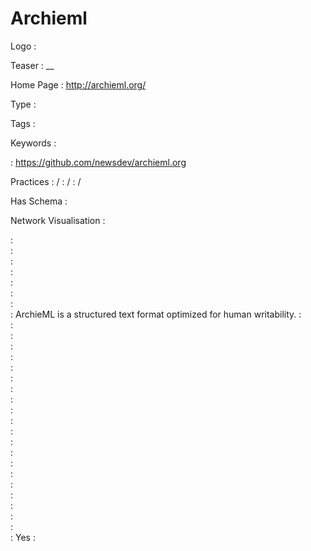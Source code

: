 # Archieml

Logo
:   ![]()

Teaser
:   __

Home Page
:   http://archieml.org/

Type
:   

Tags
:   

Keywords
:   

:   https://github.com/newsdev/archieml.org

Practices
:    / 
:    / 
:    / 

Has Schema
:   

Network Visualisation
:   


:   
:   
:   
:   
:   
:   
:   
:   ArchieML is a structured text format optimized for human writability.
:   
:   
:   
:   
:   
:   
:   
:   
:   
:   
:   
:   
:   
:   
:   
:   
:   
:   
:   
:   
:   
:   Yes
:   
